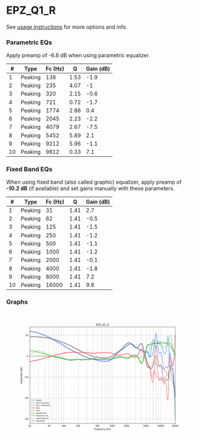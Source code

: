 # EPZ_Q1_R
See [usage instructions](https://github.com/jaakkopasanen/AutoEq#usage) for more options and info.

### Parametric EQs
Apply preamp of -6.8 dB when using parametric equalizer.

|   # | Type    |   Fc (Hz) |    Q |   Gain (dB) |
|-----|---------|-----------|------|-------------|
|   1 | Peaking |       138 | 1.53 |        -1.9 |
|   2 | Peaking |       235 | 4.07 |        -1   |
|   3 | Peaking |       320 | 2.15 |        -0.6 |
|   4 | Peaking |       721 | 0.72 |        -1.7 |
|   5 | Peaking |      1774 | 2.86 |         0.4 |
|   6 | Peaking |      2045 | 2.23 |        -2.2 |
|   7 | Peaking |      4079 | 2.67 |        -7.5 |
|   8 | Peaking |      5452 | 5.89 |         2.1 |
|   9 | Peaking |      9212 | 5.96 |        -1.1 |
|  10 | Peaking |      9812 | 0.33 |         7.1 |

### Fixed Band EQs
When using fixed band (also called graphic) equalizer, apply preamp of **-10.2 dB** (if available) and set gains manually with these parameters.

|   # | Type    |   Fc (Hz) |    Q |   Gain (dB) |
|-----|---------|-----------|------|-------------|
|   1 | Peaking |        31 | 1.41 |         2.7 |
|   2 | Peaking |        62 | 1.41 |        -0.5 |
|   3 | Peaking |       125 | 1.41 |        -1.5 |
|   4 | Peaking |       250 | 1.41 |        -1.2 |
|   5 | Peaking |       500 | 1.41 |        -1.1 |
|   6 | Peaking |      1000 | 1.41 |        -1.2 |
|   7 | Peaking |      2000 | 1.41 |        -0.1 |
|   8 | Peaking |      4000 | 1.41 |        -1.8 |
|   9 | Peaking |      8000 | 1.41 |         7.2 |
|  10 | Peaking |     16000 | 1.41 |         9.8 |

### Graphs
![](./EPZ_Q1_R.png)
